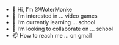 - 👋 Hi, I’m @WoterMonke
- 👀 I’m interested in ... video games
- 🌱 I’m currently learning ... school
- 💞️ I’m looking to collaborate on ... school
- 📫 How to reach me ... on gmail

<!---
WoterMonke/WoterMonke is a ✨ special ✨ repository because its `README.md` (this file) appears on your GitHub profile.
You can click the Preview link to take a look at your changes.
--->
